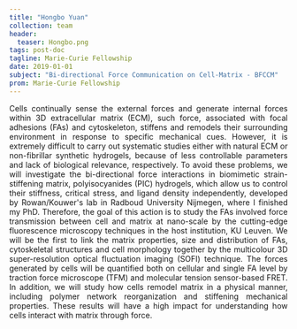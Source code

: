 ```yaml
---
title: "Hongbo Yuan"
collection: team
header:
  teaser: Hongbo.png
tags: post-doc
tagline: Marie-Curie Fellowship
date: 2019-01-01
subject: "Bi-directional Force Communication on Cell-Matrix - BFCCM"
prom: Marie-Curie Fellowship
---
```

<p align= "justify">
Cells continually sense the external forces and generate internal forces within 3D extracellular matrix (ECM), such force, associated with focal adhesions (FAs) and cytoskeleton, stiffens and remodels their surrounding environment in response to specific mechanical cues. However, it is extremely difficult to carry out systematic studies either with natural ECM or non-fibrillar synthetic hydrogels, because of less controllable parameters and lack of biological relevance, respectively. To avoid these problems, we will investigate the bi-directional force interactions in biomimetic strain-stiffening matrix, polyisocyanides (PIC) hydrogels, which allow us to control their stiffness, critical stress, and ligand density independently, developed by Rowan/Kouwer's lab in Radboud University Nijmegen, where I finished my PhD. Therefore, the goal of this action is to study the FAs involved force transmission between cell and matrix at nano-scale by the cutting-edge fluorescence microscopy techniques in the host institution, KU Leuven. We will be the first to link the matrix properties, size and distribution of FAs, cytoskeletal structures and cell morphology together by the multicolour 3D super-resolution optical fluctuation imaging (SOFI) technique. The forces generated by cells will be quantified both on cellular and single FA level by traction force microscope (TFM) and molecular tension sensor-based FRET. In addition, we will study how cells remodel matrix in a physical manner, including polymer network reorganization and stiffening mechanical properties. These results will have a high impact for understanding how cells interact with matrix through force.
